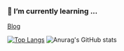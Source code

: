 ### 🌱 I’m currently learning ...

<!--
**HyeongChank/HyeongChank** is a ✨ _special_ ✨ repository because its `README.md` (this file) appears on your GitHub profile.

Here are some ideas to get you started:

- 🔭 I’m currently working on ...
- 🌱 I’m currently learning ...
- 👯 I’m looking to collaborate on ...
- 🤔 I’m looking for help with ...
- 💬 Ask me about ...
- 📫 How to reach me: ...
- 😄 Pronouns: ...
- ⚡ Fun fact: ...
-->

[Blog](https://khc-developer.tistory.com/)

[![Top Langs](https://github-readme-stats.vercel.app/api/top-langs/?username=HyeongChank&layout=compact)](https://github.com/anuraghazra/github-readme-stats)
![Anurag's GitHub stats](https://github-readme-stats.vercel.app/api?username=HyeongChank&show_icons=true&theme=radical)
